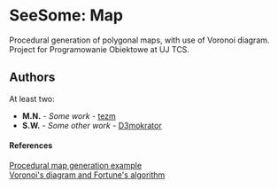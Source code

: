 # SeeSome: Map

Procedural generation of polygonal maps, with use of Voronoi diagram. Project for Programowanie Obiektowe at UJ TCS.

## Authors

At least two:

* **M.N.** - *Some work* - [tezm](https://github.com/tezm)
* **S.W.** - *Some other work* - [D3mokrator](https://github.com/D3mokrator)

#### References

[Procedural map generation example](http://www-cs-students.stanford.edu/~amitp/game-programming/polygon-map-generation)  
[Voronoi's diagram and Fortune's algorithm](http://www.ams.org/publicoutreach/feature-column/fcarc-voronoi)
